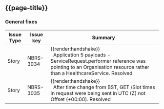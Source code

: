<div class="bars-blg-expander">
<div class="bars-blg-expander-entry" id="v1.0.1">

## {{page-title}}


### General fixes


| Issue Type | Issue key | Summary                                                                      |
|------------|-----------|------------------------------------------------------------------------------|
| Story      | NBRS-3034 | <div class="imgHandshake">{{render:handshake}}</div> &nbsp; Application 5 payloads - ServiceRequest.performer reference was pointing to an Organisation resource rather than a HealthcareService. Resolved             |
| Story      | NBRS-3035 | <div class="imgHandshake">{{render:handshake}}</div> &nbsp; After time change from BST, GET /Slot times in request were being sent in UTC (Z) not Offset (+00:00). Resolved |